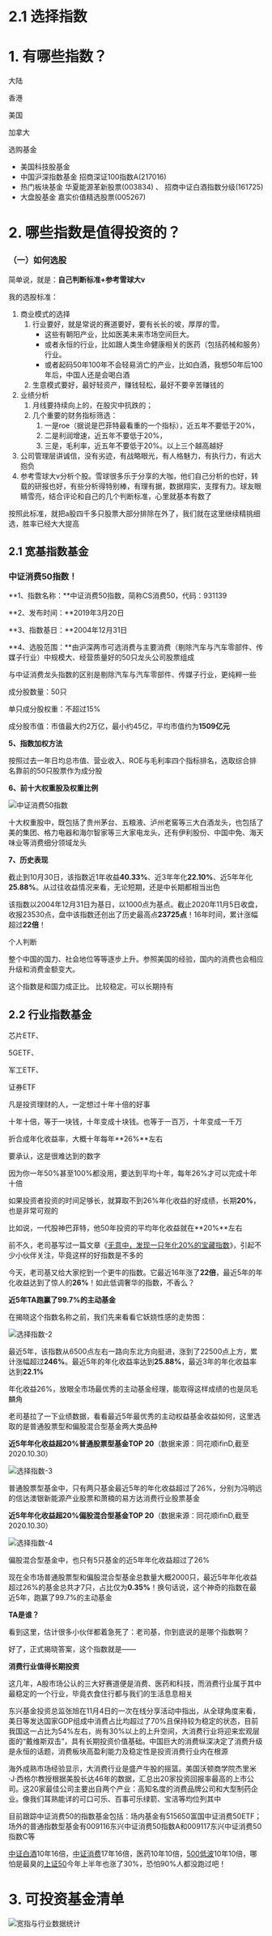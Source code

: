 # 2.1 选择指数



# 1. 有哪些指数？

大陆

香港

美国

加拿大



选购基金

- 美国科技股基金
- 中国沪深指数基金                 招商深证100指数A(217016)
- 热门板块基金                         华夏能源革新股票(003834) 、 招商中证白酒指数分级(161725)
- 大盘股基金                              嘉实价值精选股票(005267)

# 2. 哪些指数是值得投资的？



### （一）如何选股

简单说，就是：**自己判断标准+参考雪球大v**

我的选股标准：

1. 商业模式的选择
   1. 行业要好，就是常说的赛道要好，要有长长的坡，厚厚的雪。
      - 这些有朝阳产业，比如医美未来市场空间巨大。
      - 或者永恒的行业，比如跟人类生命健康相关的医药（包括药械和服务）行业。
      - 或者起码50年100年不会轻易消亡的产业，比如白酒，我想50年后100年后，中国人还是会喝白酒
   2. 生意模式要好，最好轻资产，赚钱轻松，最好不要辛苦赚钱的
2. 业绩分析
   1. 月线要持续向上的，在股灾中抗跌的；
   2. 几个重要的财务指标筛选：
      1. 一是roe（据说是巴菲特最看重的一个指标），近五年不要低于20%，
      2. 二是利润增速，近五年不要低于20%，
      3. 三是，毛利率，近五年不要低于20%。以上三个越高越好
3. 公司管理层讲诚信，没有劣迹，有战略眼光，有人格魅力，有执行力，有远大抱负
4. 参考雪球大v分析个股。雪球很多乐于分享的大咖，他们自己分析的也好，转载的研报也好，有些分析得特别棒，有理有据，数据翔实，支撑有力。球友眼睛雪亮，结合评论和自己的几个判断标准，心里就基本有数了

按照此标准，就把a股四千多只股票大部分排除在外了，我们就在这里继续精挑细选，胜率已经大大提高



## 2.1 宽基指数基金

### **中证消费50指数！**

**1、指数名称：**中证消费50指数，简称CS消费50，代码：931139

**2、发布时间：**2019年3月20日

**3、指数基日：**2004年12月31日

**4、选股范围：**由沪深两市可选消费与主要消费（剔除汽车与汽车零部件、传媒子行业）中规模大、经营质量好的50只龙头公司股票组成

与中证消费龙头指数的区别是剔除汽车与汽车零部件、传媒子行业，更纯粹一些

成分股数量：50只

单只成分股权重：不超过15%

成分股市值：市值最大约2万亿，最小约45亿，平均市值约为**1509亿元**

**5、指数加权方法**

按照过去一年日均总市值、营业收入、ROE与毛利率四个指标排名，选取综合排名靠前的50只股票作为成分股

**6、前十大权重股及权重比例**

![中证消费50指数](/Volumes/Files/workspace/MaxNote/MaxNotes_Snowball/imgs/中证消费50指数.jpg)

十大权重股中，既包括了贵州茅台、五粮液、泸州老窖等三大白酒龙头，也包括了美的集团、格力电器和海尔智家等三大家电龙头，还有伊利股份、中国中免、海天味业等消费细分领域龙头

**7、历史表现**

截止到10月30日，该指数近1年收益**40.33%**、近3年年化**22.10%**、近5年年化**25.88%**。从过往收益情况来看，无论短期，还是中长期都相当出色

该指数以2004年12月31日为基日，以1000点为基点。截止2020年11月5日收盘，收报23530点，盘中该指数还创出了历史最高点**23725点**！16年时间，累计涨幅超过**22倍**！

个人判断

整个中国的国力、社会地位等等逐步上升。参照美国的经验，国内的消费也会相应升级和消费金额变大。

这个指数是和国力成正比。 比较稳定。可以长期持有

## 2.2 行业指数基金

芯片ETF、

5GETF、

军工ETF、

证券ETF

凡是投资理财的人，一定想过十年十倍的好事

十年十倍，等于一块钱，十年变成十块钱。也等于一百万，十年变成一千万

折合成年化收益率，大概十年每年**26%**左右

要承认，这是很难达到的数字

因为你一年50%甚至100%都没用，要达到平均十年，每年26%才可以完成十年十倍

如果投资者投资的时间足够长，就算取不到26%年化收益的好成绩，长期**20%**，也是非常可观的

比如说，一代股神巴菲特，他50年投资的平均年化收益就在**20%**左右

前不久，老司基写过一篇文章《[无意中，发现一只年化20%的宝藏指数](https://xueqiu.com/7552001880/160950180)》，引起不少小伙伴关注，毕竟这样的好指数是不多的

今天，老司基又给大家挖到一个更牛的指数。它最近16年涨了**22倍**，最近5年的年化收益达到了惊人的**26%**！如此低调奢华的指数，不香么？

**近5年TA跑赢了99.7%的主动基金**

在揭晓这个指数名称之前，我们先来看看它妖娆性感的走势图：

![选择指数-2](/Volumes/Files/workspace/MaxNote/MaxNotes_Snowball/imgs/选择指数-2.jpg)



最近5年，该指数从6500点左右一路向东北方向挺进，涨到了22500点上方，累计涨幅超过**246%**。最近5年的年化收益率达到**25.88%**，最近3年的年化收益率达到**22.1%**

年化收益26%，放眼全市场最优秀的主动基金经理，能取得这样成绩的也是凤毛麟角

老司基拉了一下业绩数据，看看最近5年最优秀的主动权益基金收益如何，这里选取的是普通股票型和偏股混合型基金两大类品种

**近5年年化收益超20%普通股票型基金TOP 20**（数据来源：同花顺ifinD,截至2020.10.30）

![选择指数-3](/Volumes/Files/workspace/MaxNote/MaxNotes_Snowball/imgs/选择指数-3.jpg)





普通股票型基金中，只有两只基金最近5年的年化收益超过了26%，分别为冯明远的信达澳银新能源产业股票和萧楠的易方达消费行业股票基金

**近5年年化收益超20%偏股混合型基金TOP 20**（数据来源：同花顺ifinD,截至2020.10.30）

![选择指数-4](/Volumes/Files/workspace/MaxNote/MaxNotes_Snowball/imgs/选择指数-4.jpg)



偏股混合型基金中，也只有5只基金的近5年年化收益超过了26%

现在全市场普通股票型和偏股混合型基金总数量大概2000只，最近5年年化收益超过26%的基金总共才7只，占比仅为**0.35%**！换句话说，这个神奇的指数在最近5年，跑赢了99.7%的主动基金

**TA是谁？**

看到这里，估计很多小伙伴都着急死了：老司基，你到底说的是哪个指数啊？

好了，正式揭晓答案，这个指数就是——

**消费行业值得长期投资**

这几年，A股市场公认的三大好赛道便是消费、医药和科技，而消费行业属于其中最稳定的一个行业，毕竟衣食住行都与我们的生活息息相关

东兴基金投资总监张旭在11月4日的一次在线分享活动中指出，从全球角度来看，美日等发达国家GDP组成中消费占比均超过了70%且保持较为稳定的状态，目前我国这一占比为54%左右，尚有30%以上的上升空间，大消费行业将迎来宏观层面的“戴维斯双击”，具有长期投资价值基础。中国巨大的消费纵深决定了消费升级是永恒的话题，消费板块高盈利能力及稳定性是投资消费行业内在根源

海外成熟市场经验显示，大消费行业是盛产牛股的摇篮。美国沃顿商学院杰里米·J·西格尔教授根据美股长达46年的数据，汇总出20家投资回报率最高的上市公司。这20家最佳公司主要出自两个产业：高知名度的消费品牌公司和大型制药企业。像我们耳熟能详的可口可乐、百事可乐绿箭、宝洁等均位列其中

目前跟踪中证消费50的指数基金包括：场内基金有515650富国中证消费50ETF；场外的普通指数型基金有009116东兴中证消费50指数A和009117东兴中证消费50指数C等

[中证白酒](https://xueqiu.com/S/SZ399997?from=status_stock_match)10年16倍，[中证消费](https://xueqiu.com/S/SH000932?from=status_stock_match)17年16倍，医药10年10倍，[500低波](https://xueqiu.com/S/SH512260?from=status_stock_match)10年10倍，哪怕是最臭的[上证50](https://xueqiu.com/S/SH000016?from=status_stock_match)今年上半年也涨了30%，恐怕90%人都没跑过吧！

# 3. 可投资基金清单

![宽指与行业数据统计](../imgs/宽指与行业数据统计.png)

